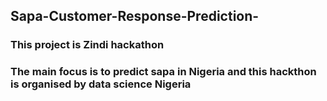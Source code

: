 ## Sapa-Customer-Response-Prediction-
### This project is Zindi hackathon
### The main focus is to predict sapa in Nigeria and this hackthon is organised by data science Nigeria 

